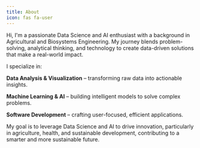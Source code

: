 ```yaml
---
title: About
icon: fas fa-user
---
```

Hi, I'm a passionate Data Science and AI enthusiast with a background in Agricultural and Biosystems Engineering. My journey blends problem-solving, analytical thinking, and technology to create data-driven solutions that make a real-world impact.

I specialize in:

**Data Analysis & Visualization** – transforming raw data into actionable insights.

**Machine Learning & AI** – building intelligent models to solve complex problems.

**Software Development** – crafting user-focused, efficient applications.

My goal is to leverage Data Science and AI to drive innovation, particularly in agriculture, health, and sustainable development, contributing to a smarter and more sustainable future.
